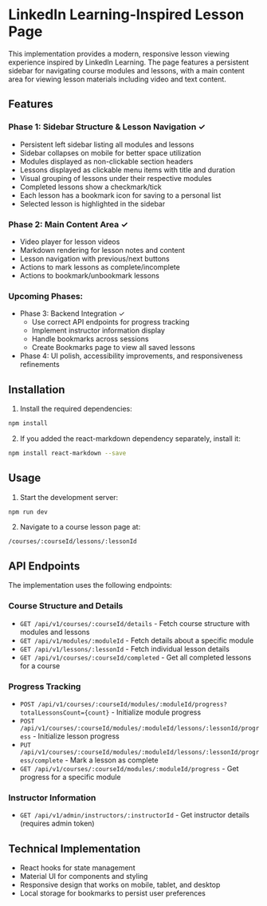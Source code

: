 # LinkedIn Learning-Inspired Lesson Page

This implementation provides a modern, responsive lesson viewing experience inspired by LinkedIn Learning. The page features a persistent sidebar for navigating course modules and lessons, with a main content area for viewing lesson materials including video and text content.

## Features

### Phase 1: Sidebar Structure & Lesson Navigation ✓
- Persistent left sidebar listing all modules and lessons
- Sidebar collapses on mobile for better space utilization
- Modules displayed as non-clickable section headers
- Lessons displayed as clickable menu items with title and duration
- Visual grouping of lessons under their respective modules
- Completed lessons show a checkmark/tick
- Each lesson has a bookmark icon for saving to a personal list
- Selected lesson is highlighted in the sidebar

### Phase 2: Main Content Area ✓
- Video player for lesson videos
- Markdown rendering for lesson notes and content
- Lesson navigation with previous/next buttons
- Actions to mark lessons as complete/incomplete
- Actions to bookmark/unbookmark lessons

### Upcoming Phases:
- Phase 3: Backend Integration ✓
  - Use correct API endpoints for progress tracking
  - Implement instructor information display
  - Handle bookmarks across sessions
  - Create Bookmarks page to view all saved lessons
- Phase 4: UI polish, accessibility improvements, and responsiveness refinements

## Installation

1. Install the required dependencies:
```bash
npm install
```

2. If you added the react-markdown dependency separately, install it:
```bash
npm install react-markdown --save
```

## Usage

1. Start the development server:
```bash
npm run dev
```

2. Navigate to a course lesson page at:
```
/courses/:courseId/lessons/:lessonId
```

## API Endpoints

The implementation uses the following endpoints:

### Course Structure and Details
- `GET /api/v1/courses/:courseId/details` - Fetch course structure with modules and lessons
- `GET /api/v1/modules/:moduleId` - Fetch details about a specific module
- `GET /api/v1/lessons/:lessonId` - Fetch individual lesson details
- `GET /api/v1/courses/:courseId/completed` - Get all completed lessons for a course

### Progress Tracking
- `POST /api/v1/courses/:courseId/modules/:moduleId/progress?totalLessonsCount={count}` - Initialize module progress  
- `POST /api/v1/courses/:courseId/modules/:moduleId/lessons/:lessonId/progress` - Initialize lesson progress
- `PUT /api/v1/courses/:courseId/modules/:moduleId/lessons/:lessonId/progress/complete` - Mark a lesson as complete
- `GET /api/v1/courses/:courseId/modules/:moduleId/progress` - Get progress for a specific module

### Instructor Information
- `GET /api/v1/admin/instructors/:instructorId` - Get instructor details (requires admin token)

## Technical Implementation

- React hooks for state management
- Material UI for components and styling
- Responsive design that works on mobile, tablet, and desktop
- Local storage for bookmarks to persist user preferences
